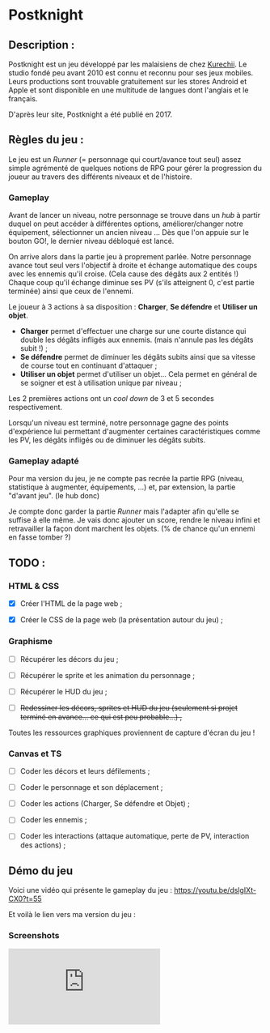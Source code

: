 # Postknight

## Description :

Postknight est un jeu développé par les malaisiens de chez [Kurechii](https://kurechii.com/). Le studio fondé peu avant 2010 est connu et reconnu pour ses jeux mobiles. Leurs productions sont trouvable gratuitement sur les stores Android et Apple et sont disponible en une multitude de langues dont l'anglais et le français.

D'après leur site, Postknight a été publié en 2017.



## Règles du jeu :

Le jeu est un *Runner* (= personnage qui court/avance tout seul) assez simple agrémenté de quelques notions de RPG pour gérer la progression du joueur au travers des différents niveaux et de l'histoire.

### Gameplay

Avant de lancer un niveau, notre personnage se trouve dans un *hub* à partir duquel on peut accéder à différentes options, améliorer/changer notre équipement, sélectionner un ancien niveau ... Dès que l'on appuie sur le bouton GO!, le dernier niveau débloqué est lancé.

On arrive alors dans la partie jeu à proprement parlée. Notre personnage avance tout seul vers l'objectif à droite et échange automatique des coups avec les ennemis qu'il croise. (Cela cause des dégâts aux 2 entités !) Chaque coup qu'il échange diminue ses PV (s'ils atteignent 0, c'est partie terminée) ainsi que ceux de l'ennemi.

Le joueur à 3 actions à sa disposition : **Charger**, **Se défendre** et **Utiliser un objet**.

- **Charger** permet d'effectuer une charge sur une courte distance qui double les dégâts infligés aux ennemis. (mais n'annule pas les dégâts subit !) ;
- **Se défendre** permet de diminuer les dégâts subits ainsi que sa vitesse de course tout en continuant d'attaquer ;
- **Utiliser un objet** permet d'utiliser un objet... Cela permet en général de se soigner et est à utilisation unique par niveau ;

Les 2 premières actions ont un *cool down* de 3 et 5 secondes respectivement.

Lorsqu'un niveau est terminé, notre personnage gagne des points d'expérience lui permettant d'augmenter certaines caractéristiques comme les PV, les dégâts infligés ou de diminuer les dégâts subits.

### Gameplay adapté

Pour ma version du jeu, je ne compte pas recrée la partie RPG (niveau, statistique à augmenter, équipements, ...) et, par extension, la partie "d'avant jeu". (le hub donc)

Je compte donc garder la partie *Runner* mais l'adapter afin qu'elle se suffise à elle même. Je vais donc ajouter un score, rendre le niveau infini et retravailler la façon dont marchent les objets. (% de chance qu'un ennemi en fasse tomber ?)



## TODO :

### HTML & CSS

- [x] Créer l'HTML de la page web ;
- [x] Créer le CSS de la page web (la présentation autour du jeu) ;



### Graphisme

- [ ] Récupérer les décors du jeu ;
- [ ] Récupérer le sprite et les animation du personnage ;
- [ ] Récupérer le HUD du jeu ;



- [ ] ~~Redessiner les décors, sprites et HUD du jeu (seulement si projet terminé en avance... ce qui est peu probable...) ,~~

Toutes les ressources graphiques proviennent de capture d'écran du jeu !



### Canvas et TS

- [ ] Coder les décors et leurs défilements ;
- [ ] Coder le personnage et son déplacement ;
- [ ] Coder les actions (Charger, Se défendre et Objet) ;
- [ ] Coder les ennemis ;
- [ ] Coder les interactions (attaque automatique, perte de PV, interaction des actions) ;



## Démo du jeu

Voici une vidéo qui présente le gameplay du jeu : https://youtu.be/dslgIXt-CX0?t=55

Et voilà le lien vers ma version du jeu :



### Screenshots

![screenshots](https://zupimages.net/viewer.php?id=22/16/wifd.gif)

